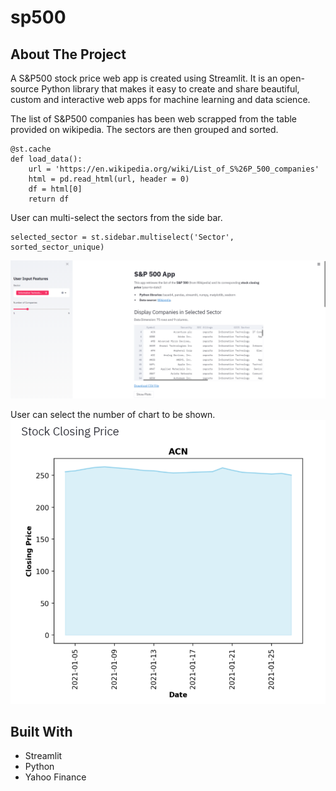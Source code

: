 # sp500

## About The Project
A S&P500 stock price web app is created using Streamlit. It is an open-source Python library that makes it easy to create and share beautiful, custom and interactive web apps for machine learning and data science.

The list of S&P500 companies has been web scrapped from the table provided on wikipedia. The sectors are then grouped and sorted.
```
@st.cache
def load_data():
    url = 'https://en.wikipedia.org/wiki/List_of_S%26P_500_companies'
    html = pd.read_html(url, header = 0)
    df = html[0]
    return df
```

User can multi-select the sectors from the side bar. 

```
selected_sector = st.sidebar.multiselect('Sector', sorted_sector_unique)
```
![](images/s%26p500%20dashboard.PNG)

User can select the number of chart to be shown.
![](images/closing%20price%20chart.PNG)

## Built With
* Streamlit
* Python
* Yahoo Finance
